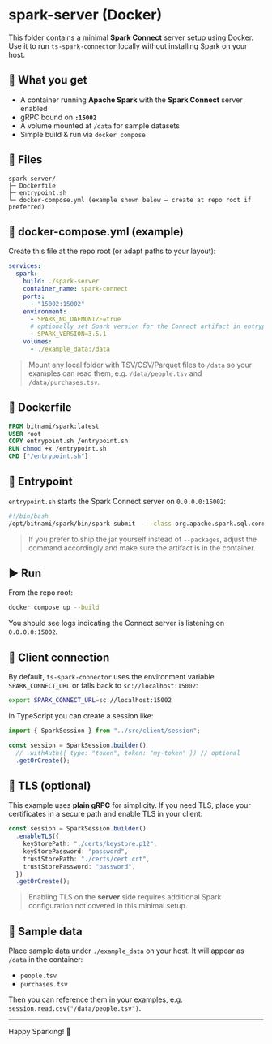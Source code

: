 # spark-server (Docker)

This folder contains a minimal **Spark Connect** server setup using Docker.  
Use it to run `ts-spark-connector` locally without installing Spark on your host.

## 🧰 What you get

- A container running **Apache Spark** with the **Spark Connect** server enabled
- gRPC bound on **`:15002`**
- A volume mounted at `/data` for sample datasets
- Simple build & run via `docker compose`

## 📁 Files

```
spark-server/
├─ Dockerfile
├─ entrypoint.sh
└─ docker-compose.yml (example shown below – create at repo root if preferred)
```

## 🧩 docker-compose.yml (example)

Create this file at the repo root (or adapt paths to your layout):

```yaml
services:
  spark:
    build: ./spark-server
    container_name: spark-connect
    ports:
      - "15002:15002"
    environment:
      - SPARK_NO_DAEMONIZE=true
      # optionally set Spark version for the Connect artifact in entrypoint.sh
      - SPARK_VERSION=3.5.1
    volumes:
      - ./example_data:/data
```

> Mount any local folder with TSV/CSV/Parquet files to `/data` so your examples can read them, e.g. `/data/people.tsv` and `/data/purchases.tsv`.

## 🐳 Dockerfile

```Dockerfile
FROM bitnami/spark:latest
USER root
COPY entrypoint.sh /entrypoint.sh
RUN chmod +x /entrypoint.sh
CMD ["/entrypoint.sh"]
```

## 🚀 Entrypoint

`entrypoint.sh` starts the Spark Connect server on `0.0.0.0:15002`:

```bash
#!/bin/bash
/opt/bitnami/spark/bin/spark-submit   --class org.apache.spark.sql.connect.service.SparkConnectServer   --conf spark.sql.connect.enable=true   --conf spark.sql.connect.grpc.binding=0.0.0.0:15002   --packages org.apache.spark:spark-connect_2.12:${SPARK_VERSION:-3.5.1}
```

> If you prefer to ship the jar yourself instead of `--packages`, adjust the command accordingly and make sure the artifact is in the container.

## ▶️ Run

From the repo root:

```bash
docker compose up --build
```

You should see logs indicating the Connect server is listening on `0.0.0.0:15002`.

## 🔗 Client connection

By default, `ts-spark-connector` uses the environment variable `SPARK_CONNECT_URL` or falls back to `sc://localhost:15002`:

```bash
export SPARK_CONNECT_URL=sc://localhost:15002
```

In TypeScript you can create a session like:

```ts
import { SparkSession } from "../src/client/session";

const session = SparkSession.builder()
  // .withAuth({ type: "token", token: "my-token" }) // optional
  .getOrCreate();
```

## 🔐 TLS (optional)

This example uses **plain gRPC** for simplicity. If you need TLS, place your certificates in a secure path and enable TLS in your client:

```ts
const session = SparkSession.builder()
  .enableTLS({
    keyStorePath: "./certs/keystore.p12",
    keyStorePassword: "password",
    trustStorePath: "./certs/cert.crt",
    trustStorePassword: "password",
  })
  .getOrCreate();
```

> Enabling TLS on the **server** side requires additional Spark configuration not covered in this minimal setup.

## 🧪 Sample data

Place sample data under `./example_data` on your host. It will appear as `/data` in the container:

- `people.tsv`
- `purchases.tsv`

Then you can reference them in your examples, e.g. `session.read.csv("/data/people.tsv")`.

---

Happy Sparking! 🚀
